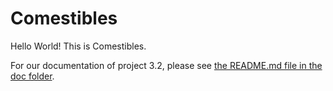 # Comestibles

Hello World! This is Comestibles.

For our documentation of project 3.2, please see [the README.md file in the doc folder](doc/README.md).
